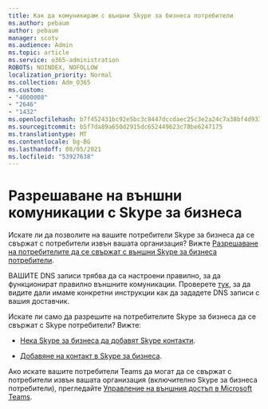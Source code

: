 ```yaml
---
title: Как да комуникирам с външни Skype за бизнеса потребители
ms.author: pebaum
author: pebaum
manager: scotv
ms.audience: Admin
ms.topic: article
ms.service: o365-administration
ROBOTS: NOINDEX, NOFOLLOW
localization_priority: Normal
ms.collection: Adm_O365
ms.custom:
- "4000008"
- "2646"
- "1432"
ms.openlocfilehash: b7f452431bc92e5bc3c8447dccdaec25c3e2a24c7a38bf4d933d3f125e4d2d35
ms.sourcegitcommit: b5f7da89a650d2915dc652449623c78be6247175
ms.translationtype: MT
ms.contentlocale: bg-BG
ms.lasthandoff: 08/05/2021
ms.locfileid: "53927638"
---
```

# <a name="allow-external-communications-with-skype-for-business"></a>Разрешаване на външни комуникации с Skype за бизнеса 

Искате ли да позволите на вашите потребители Skype за бизнеса да се свържат с потребители извън вашата организация? Вижте [Разрешаване на потребителите да се свържат с външни Skype за бизнеса потребители](https://docs.microsoft.com/skypeforbusiness/set-up-skype-for-business-online/allow-users-to-contact-external-skype-for-business-users).

ВАШИТЕ DNS записи трябва да са настроени правилно, за да функционират правилно външните комуникации. Проверете [тук,](https://docs.microsoft.com/microsoft-365/admin/get-help-with-domains/set-up-your-domain-host-specific-instructions) за да видите дали имаме конкретни инструкции как да зададете DNS записи с вашия доставчик. 

Искате ли само да разрешите на потребителите Skype за бизнеса да се свържат с Skype потребители? Вижте:

- [Нека Skype за бизнеса да добавят Skype контакти](https://docs.microsoft.com/skypeforbusiness/set-up-skype-for-business-online/let-skype-for-business-users-add-skype-contacts). 

- [Добавяне на контакт в Skype за бизнеса](https://support.office.com/article/add-a-contact-in-skype-for-business-89338023-2adf-4f5c-90b6-f8b6f72fadd1).


Ако искате вашите потребители Teams да могат да се свържат с потребители извън вашата организация (включително Skype за бизнеса потребители), прегледайте [Управление на външния достъп в Microsoft Teams](https://docs.microsoft.com/microsoftteams/let-your-teams-users-communicate-with-other-people). 